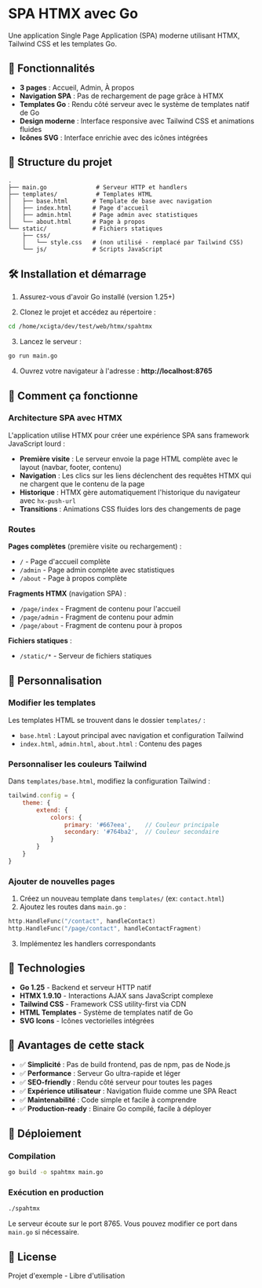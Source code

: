 # SPA HTMX avec Go

Une application Single Page Application (SPA) moderne utilisant HTMX, Tailwind CSS et les templates Go.

## 🚀 Fonctionnalités

- **3 pages** : Accueil, Admin, À propos
- **Navigation SPA** : Pas de rechargement de page grâce à HTMX
- **Templates Go** : Rendu côté serveur avec le système de templates natif de Go
- **Design moderne** : Interface responsive avec Tailwind CSS et animations fluides
- **Icônes SVG** : Interface enrichie avec des icônes intégrées

## 📁 Structure du projet

```
.
├── main.go              # Serveur HTTP et handlers
├── templates/           # Templates HTML
│   ├── base.html       # Template de base avec navigation
│   ├── index.html      # Page d'accueil
│   ├── admin.html      # Page admin avec statistiques
│   └── about.html      # Page à propos
└── static/             # Fichiers statiques
    ├── css/
    │   └── style.css   # (non utilisé - remplacé par Tailwind CSS)
    └── js/             # Scripts JavaScript
```

## 🛠️ Installation et démarrage

1. Assurez-vous d'avoir Go installé (version 1.25+)

2. Clonez le projet et accédez au répertoire :
```bash
cd /home/xcigta/dev/test/web/htmx/spahtmx
```

3. Lancez le serveur :
```bash
go run main.go
```

4. Ouvrez votre navigateur à l'adresse : **http://localhost:8765**

## 🎯 Comment ça fonctionne

### Architecture SPA avec HTMX

L'application utilise HTMX pour créer une expérience SPA sans framework JavaScript lourd :

- **Première visite** : Le serveur envoie la page HTML complète avec le layout (navbar, footer, contenu)
- **Navigation** : Les clics sur les liens déclenchent des requêtes HTMX qui ne chargent que le contenu de la page
- **Historique** : HTMX gère automatiquement l'historique du navigateur avec `hx-push-url`
- **Transitions** : Animations CSS fluides lors des changements de page

### Routes

**Pages complètes** (première visite ou rechargement) :
- `/` - Page d'accueil complète
- `/admin` - Page admin complète avec statistiques
- `/about` - Page à propos complète

**Fragments HTMX** (navigation SPA) :
- `/page/index` - Fragment de contenu pour l'accueil
- `/page/admin` - Fragment de contenu pour admin
- `/page/about` - Fragment de contenu pour à propos

**Fichiers statiques** :
- `/static/*` - Serveur de fichiers statiques

## 🎨 Personnalisation

### Modifier les templates
Les templates HTML se trouvent dans le dossier `templates/` :
- `base.html` : Layout principal avec navigation et configuration Tailwind
- `index.html`, `admin.html`, `about.html` : Contenu des pages

### Personnaliser les couleurs Tailwind
Dans `templates/base.html`, modifiez la configuration Tailwind :
```javascript
tailwind.config = {
    theme: {
        extend: {
            colors: {
                primary: '#667eea',    // Couleur principale
                secondary: '#764ba2',  // Couleur secondaire
            }
        }
    }
}
```

### Ajouter de nouvelles pages
1. Créez un nouveau template dans `templates/` (ex: `contact.html`)
2. Ajoutez les routes dans `main.go` :
```go
http.HandleFunc("/contact", handleContact)
http.HandleFunc("/page/contact", handleContactFragment)
```
3. Implémentez les handlers correspondants

## 📝 Technologies

- **Go 1.25** - Backend et serveur HTTP natif
- **HTMX 1.9.10** - Interactions AJAX sans JavaScript complexe
- **Tailwind CSS** - Framework CSS utility-first via CDN
- **HTML Templates** - Système de templates natif de Go
- **SVG Icons** - Icônes vectorielles intégrées

## 🌟 Avantages de cette stack

- ✅ **Simplicité** : Pas de build frontend, pas de npm, pas de Node.js
- ✅ **Performance** : Serveur Go ultra-rapide et léger
- ✅ **SEO-friendly** : Rendu côté serveur pour toutes les pages
- ✅ **Expérience utilisateur** : Navigation fluide comme une SPA React
- ✅ **Maintenabilité** : Code simple et facile à comprendre
- ✅ **Production-ready** : Binaire Go compilé, facile à déployer

## 🚀 Déploiement

### Compilation
```bash
go build -o spahtmx main.go
```

### Exécution en production
```bash
./spahtmx
```

Le serveur écoute sur le port 8765. Vous pouvez modifier ce port dans `main.go` si nécessaire.

## 📄 License

Projet d'exemple - Libre d'utilisation
